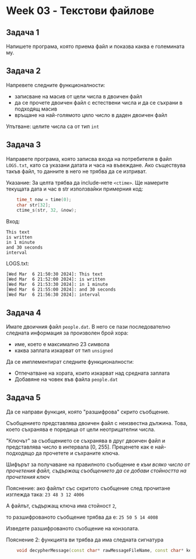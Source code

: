 # Week 03 - Текстови файлове


## Задача 1

Напишете програма, която приема файл и показва каква е големината му.

## Задача 2

Напревете следните функционалности:

 * записване на масив от цели числа в двоичен файл
 * да се прочете двоичен файл с естествени числа и да се съхрани в подходящ масив
 * връщане на най-голямото цяло число в даден двоичен файл

 Упътване: целите числа са от тип `int`

## Задача 3

Направете програма, която записва входа на потребителя в файл `LOGS.txt`, като са указани датата и часа на въвеждане. Ако съществува такъв файл, то данните в него не трябва да се изтриват.

Указание: За целта трябва да include-нете `<ctime>`. Ще намерите текущата дата и час в str използвайки примерния код:

```c++
	time_t now = time(0);
	char str[32];
	ctime_s(str, 32, &now);
```


Вход:
```
This text
is written
in 1 minute
and 30 seconds
interval
```

LOGS.txt:
```
[Wed Mar  6 21:50:30 2024]: This text
[Wed Mar  6 21:52:00 2024]: is written
[Wed Mar  6 21:53:30 2024]: in 1 minute
[Wed Mar  6 21:55:00 2024]: and 30 seconds
[Wed Mar  6 21:56:30 2024]: interval
```

## Задача 4

Имате двоичния файл `people.dat`. В него се пази последователно следната информация за произволен брой хора:
 * име, което е максимално 23 символа
 * каква заплата изкарват от тип `unsigned`

Да се имплементират следните функционалности:

 * Отпечатване на хората, които изкарват над средната заплата
 * Добавяне на човек във файла `people.dat`


## Задача 5
Да се направи функция, която "разшифрова" скрито съобщение.

Съобщението представлява двоичен файл с неизвестна дължина. Това, което съхранява е поредица от цели неотрицателни числа.

"Ключът" за съобщението се съхранява в друг двоичен файл и представлява число в интервала [0, 255]. Преценете как е най-подходящо да прочетете и съхраните ключа.

Шифърът за получаване на правилното съобщение е *към всяко число от прочетения файл, съдържащ съобщението да се добави стойността на прочетения ключ*

Пояснение: ако файлът със скритото съобщение след прочитане изглежда така: `23 48 3 12 4006`

А файлът, съдържащ ключа има стойност `2`, 

то разшифрованото съобщение трябва да е: `25 50 5 14 4008`

Изведете разшифрованото съобщение на конзолата.

Пояснение 2: функцията ви трябва да има следната сигнатура 

```c++
	void decypherMessage(const char* rawMessageFileName, const char* keyFileName )
```